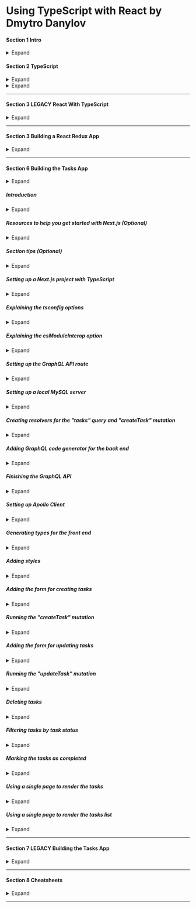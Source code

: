 <style>
img[alt=pict04] {
   width:40%;
}
img[alt=pict06] {
   width:60%;
}
img[alt=pict08] {
   width:80%;
}
</style>



# Using TypeScript with React by Dmytro Danylov

#### Section 1 Intro

<details>
<summary>Expand</summary>

1. TS compiler configuration = "tsconfig.json". 
    1. Add file to root directory with the "package.json"

1. How it works
    1. When you launch `tsc` compiler
        1, `tsc` reads the "tsconfig.json" from the folder you launched from
        1. `tsc` gets the instructions about how to compile your project 
            1. which source files to compile
            1. where to store the output
            1. etc.
    1. `tsc` tell the compiler where to look for config using "-p" option:
        `tsc -p tsconfig.server.json`
1. Structure of the "tsconfig.json" looks like this:
    ```
    {
        "compilerOptions": {
            The options from the "Compiler Options" doc(https://www.typescriptlang.org/docs/handbook/compiler-options.html), like:
            "target": "es6",
            "outDir": "dist"
        }
        Other options, like:
        "files": [],
        "include": [],
        "exclude": []
    }
    ```

 1. most common compiler/tsconfig options:
    1. `"target": "es6"`
        1. `"target"` indicates version of ECMAScript you would like to compile your code to.
            1. Choose option based on environment you would like to run your code in. 
            1. example
                1. If you are targeting very old browsers
                    1. you might want to choose “ES5”. 
                1. If you are going to run your code in Node 12.10
                    1. you can set the target to “ES2019”,
                        1. according to https://node.green website ...
                            1. ES2019 is supported by this version of Node.
        1. Common values: 
            1. ES5
            1. ES6/ES2015
            1. ES2016
            1. ES2017
            1. ES2018 
            1. ES2019 
            1. ES2020
            1. ESNext
                1. Targets latest supported ES proposed features according to the “tc39 / proposals” document: https://github.com/tc39/proposals

    1. `"lib": ["dom", "dom.iterable", "esnext"]`
        1. List of library files to include during compilation
            1. Library files tell which features available in your TypeScript code. 
            1. Example... `DOM` library file
                1. Tells `tsc` how the DOM API looks
                1. When used...
                    1. `tsc` knows how to check JS DOM API like `document.querySelector("a")`

    1. `"strict": true`
    
        1. Enables all strict type checking options
            1. example
                1. noImplicitAny
                1. noImplicitThis
                1. alwaysStrict
                
    1. `"module": "commonjs"`
        1. Sets module system to be used in compiled (.JS) files
            1. Should pick module system that is supported by the environment where your code will run. 
                1. Example
                    1. Node.js uses CommonJS.
                1. code for the browser, 
                    1. have to combine `module` option with the `outFile` option. 
                    1. `outFile` tells `tsc` to bundle all your code into a single file
                        1. can include into an HTML file using a `<script>` tag.
                            1. in order to use compiled JS file in HTML file
                                1. should set up a corresponding module loader
                                1.like https://requirejs.org/ or https://github.com/systemjs/systemjs.
                        1. can be used only with AMD or SystemJS module systems
                        1. if use `outFile` option
                            1. should set the "module" option to either...
                                1. `amd` ...or... 
                                1. `system`
                    1. instead of using the "outFile" option
                        1. recommend using TypeScript with webpack to bundle your code:                
                            1. https://webpack.js.org/guides/typescript/
                        1. For REAL projects, use a framework, like     
                            1. Create React App
                                1. https://create-react-app.dev/
                            1. Next.js
                                1. https://nextjs.org/
                            
    1. `"moduleResolution": "node"`
        1. Defines how `tsc` resolves modules
            - how `tsc` looks at module import statements 
            - how `tsc` decides what should be imported given an import statement
                - like "import a from 'moduleA'"
        1. Value `node` tells `tsc` to mimic the Node.js module resolution strategy. 
        1. Options 
            1. `node`
            1. `classic`
                1. `classic` is deprecated 
                1. only for backwards compatibility.
    1. `"esModuleInterop": true`
        1. Allows us to `import default` from commonjs modules 
            1. modules that don’t have a default export 
                1. modules which didn’t export the "default" property
                    1. like React, as if they have it. 
        1. Example React used to be imported like this:
            - `import * as React from 'react'`
        1. With this option, import React like this...
            - `import React from 'react'`
    1. `"jsx": "preserve"`
        1. tells `tsc` how to transform the JSX code
        1. `"preserve"` option leaves JSX as is in compiled files
        1. `"react"` option turns JSX into the React API calls 
            - e.g., React.createElement('div')
        1. Usually `preserve` leaves the JSX transformation to a different tool in our build chain (e.g., Babel).
    1. `"skipLibCheck": true`
        1. Tells `tsc` whether to ...
            1. type check declaration(*.d.ts) files (yours and 3rd party packages) in your proj.
        1. Purpose
            1. to reduce compile time of a project
                1. by skipping the type checking of declarations
                    1. which were tested by their authors
                    1. which are known to work correctly
            1. `tsc` won’t go deep into checking the types of the third party packages
                1. still checks our code against type definitions provided by these packages.
    1. `"files": ["./file1.ts", "./file2.d.ts", …]`
        1. Lists files which `tsc` should always include in the compilation. 
        1. files included using this option are included regardless of the `"exclude"` option.
    1. `"include": ["src/**/*"]`
        1. Lists files we’d like to be compiled
            1. `"files"` option requires relative or absolute paths to the files
            1. `"include"` option allows glob-like patterns, like:
                - "**" - any subdirectory
                - "*" - any file name
                - "?" - a character followed by question mark becomes optional (e.g., "src/*.tsx?")
                - "exclude": ["node_modules", "**/*/*.test.ts"]
    1. `"exclude": ["node_modules", "**/*/*.test.ts"]`
        1. Excludes files from compilation
            1. accepts same patterns as "include" option
        1. can use this option to filter files specified using "include" option
        1. this option doesn’t affect the "files" option.
        1. files/folders to exclude
            1. node_modules, 
            1. test files, 
            1. compilation output directory
        1. if `exclude` is never used...
            1. `tsc` will exclude folder specified using "outDir" option.
    1. If `"files"` and `"include"` are NOT specified...
        1. `tsc` will compile all TS files ...
            1. from root directory and any subdirectory ...
            1. excluding files specified using `"exclude"` option.

                    
</details>

#### Section 2 TypeScript

<details>
<summary>Expand</summary>

##### Types

<details>
<summary>Expand</summary>
1. Types
    1. Boolean
        1. ![pict04](img/c01s01.1.jpg)
    1. Number
        1. ![pict08](img/c01s01.2.jpg)
    1. String
        1. Don't forget `'` and `"` are different
        1. ![pict06](img/c01s01.3.png) 
    1. Nulls
        1. ![pict08](img/c01s01.4.png)
            1. ![pict08](img/c01s01.5.png)
        1. Strict null checks
            1. Pro
                1. It will red-check and read into code
            1. Con
                1. It will prevent you from assigning null
                    1. ![pict08](img/c01s01.6.png)
                1. Only way around it... if check
                    1. ![pict08](img/c01s01.7.png) 
    1. Primitive Types
        1. ![](img/c01s01.8.png)
    1. Objects
        1. CANNOT ASSIGN a Primative Type... must be an object
            1. ![pict08](img/c01s01.9.png)
        1. CAN ASSIGN
            1. Array
                1. ![pict06](img/c01s01.10.png)
            1. Map
            1. Object
            1. Void
    1. Void
        1. describes an absence of a value
        1. used with functions
            1. ![](img/c01s01.11.png)
            1. ![](img/c01s01.12.jpg)
    1. Tuple
        1. like an array.... but you can mix types
            1. ![](img/c01s01.13.jpg)
    1. Enum
        1. Allows you define assignable variable
            1. ![](img/c01s01.14.jpg)
            1. ![](img/c01s01.15.jpg)
        1. Why use it?
            1. Forces users/programs to use a set of values
                1. Instead of using `number` for a question
                    1. use an `enum` of `1`, `2`, `3`, or `4`
    1. Walk through
        1. abbreviate your target
            1. ![](img/c01s01.16.png)
        1. type guard your response logic
            1. ![](img/c01s01.17.png)
        1. check your type logic
            1. ![](img/c01s01.18.png)
        1. assert as HTML input element
            1. ![](img/c01s01.19.png)
        1. NOTE!!!!!
            1. `<generics>` conflict with JSX in `.tsx` files
1. Types part 2
    1. Interfaces
        1. When to use...
            1. Creating a pizza with ONLY `class`
                1. ![](img/c01s02.11.jpg)
            1. When you describe a pizza ... but not use
                1. ![](img/c01s02.10.jpg)
        1. Why does this work?
            1. ![](img/c01s02.01.png)
                1. because both variables have the same shape
                1. when you add another variable
                    1. ![](img/c01s02.02.png)
                1. you get an error
                    1. ![](img/c01s02.03.png)
        1. Make a parameter optional
            1. ![](img/c01s02.04.png)
        1. Make a parameter immutable [can't be changed once accpeted]
            1. ![](img/c01s02.05.jpg)
            1. ![](img/c01s02.06.jpg)
    1. Index Signature
        1. establishing the index's type
            1. ![](img/c01s02.07.png)
    1. Call signature
        1. establishing the return's type
            1. ![](img/c01s02.08.png)
    1. Extending Interface
        1. Similar to extending a class
            1  Can combine... but NOT MODIFY if a child
            1. ![](img/c01s02.09.png)
    1. Interface vs. Types
        1. Interface format
            1. ![](img/c01s02.12.jpg)
        1. Type format
            1. ![](img/c01s02.13.jpg)
        1. Putting it with Class
            1. ![](img/c01s02.14.jpg)
        1. Working with function
            1. How it works with `type`
                1. ![](img/c01s02.15.jpg)
            1. How it works with `interface`
                1. ![](img/c01s02.16.jpg)
                1. ![](img/c01s02.17.jpg)
        1. ![](img/c01s02.18.jpg)
        1. ![](img/c01s02.19.jpg)

</details>

##### Functions

<details>
<summary>Expand</summary>

1. Functions
    1. Basic Format for typing
        1. ![](img/c01s03.01.png)
    1. Cool tricks
        1. specifying that all arguments should be numbers.
            1. ![](img/c01s03.02.png)
        1. Specifying first to be a sting, secong boolean, and rest as numbers
            1. ![](img/c01s03.03.png)
    1. Walk Through
        1. How do you calculate area with types
            1. ![](img/c01s03.04.png)
        1. Set a conditional for two
            1. ![](img/c01s03.05.jpg)

</details>

##### Classes


<details>
<summary>Expand</summary>

1. Classes
    1. Construct a class
        1. ![](img/c01s04.01.jpg)
    1. Extend a class
        1. ![](img/c01s04.02.png)
            1. `super` refers to the parent... `Robot`
            1. `this` refers to the instance... `FlyingRobot`
    1. Implement class
        1. ![](img/c01s04.03.png)
    1. Modifying class properties
        1. ![](img/c01s04.04.jpg)
            1. ![](img/c01s04.05.jpg)
        1. ![](img/c01s04.06.jpg)
            1. Cannot be accessed OUTSIDE of class
                1. ![](img/c01s04.07.jpg)
            1. Still accessible to subclasses
                1. ![](img/c01s04.08.png)
    1. `set` methods in class
        1. ![](img/c01s04.09.png)
            1. Ensure to call properties as `this.`
                1. ensures to reference the INSTANCE... not class as a whole
        1. Example
            1. ![](img/c01s04.10.jpg)
            1. ![](img/c01s04.11.png)
            1. ![](img/c01s04.12.png)
        1. `static` variables / methods CANNOT be inherited by `super`
            1. ![](img/c01s05.11.jpg)
        1. Why use `static` variables / methods at all?
            1. Allows you to invoke within subclass without invoking parent
                1. Creating a `PizzaMaker` class
                    1. ![](img/c01s04.13.jpg)
                1. Implementing static allows you to return a new class with
                    1. ![](img/c01s04.14.jpg)
                1. Without `static`
                    1. ![](img/c01s04.15.jpg)

</details>


##### Private Fields

<details>
<summary>Expand</summary>
                    
1. ECMAscript Private Fields
    1. Annotate private fields with `#`
        1. ![](img/c01s05.01.png)
    1. So what is new?
        1. Preventes Other class from taking the name
            1. ![](img/c01s05.02.png)
        1. ![](img/c01s05.03.png)
    1. `#` vs `private`
        1. ![](img/c01s05.04.png)
        1. ![](img/c01s05.05.jpg)

</details>


##### Interfaces

<details>
<summary>Expand</summary>

1. Interfaces
    1. Creating a Shopping Cart and SpendingCalculator
        1. Calculator exports a function `calculateTotalAmount`
            1. Takes in `IOrder` and returns cost after discount and tax
            1. ![](img/c01s05.07.jpg)
        1. When you want a class to assume an interface...
            1. ![](img/c01s05.06.png)
        1. Connecting the two
            1. ![](img/c01s05.08.jpg)
            1. `Shopping-Cart.ts` implements `IOrder`, but nevers sees how `caclulateTotalAmount` works
        1. Tying code via `interface` is a solid way of privatizing data
            1. ![](img/c01s05.09.jpg)
            1. ![](img/c01s05.10.jpg)
    1. What you can use with interfaces
        1. Cannot access both `instance` within `constructor` and `static`
            1. ![](img/c01s05.12.png)
        1. ![](img/c01s05.13.png)
        1. ![](img/c01s05.14.png)
        1. If you set an interface
            1. ![](img/c01s05.15.png)
        1. And you implement a class
            1. ![](img/c01s05.16.png)
        1. And you utilize class method
            1. ![](img/c01s05.17.png)
                1. TS only sees the interface `Animal` and NOT `dog` class
        1. if you force the recognition of `Animal`'s instance of `dog` via generics
            1. ![](img/c01s05.18.jpg)
        1. you can have BOTH `Animal` methods and `dog` methods by...
            1. using generics and extending the parent class
                1. ![](img/c01s05.19.jpg)
            1. recogizes the generic
                1. ![](img/c01s05.20.png)


</details>

##### Generics

<details>
<summary>Expand</summary>

1. Generics
    1. Generics
        1. Custom Types
            1. cannot use generic type parameters to describe ...
                1. static properties 
                1. static methods.
            1. ![](img/c01s07.21.png)
    1. Importing a Generic
        1. ![](img/c01s07.01.png)
    1. Importing multiple Generic to use within a `function`
        1. ![](img/c01s07.02.png)
        1. ![](img/c01s07.03.png)
    1. Importing generic INSIDE of a function
        1. ![](img/c01s07.04.png)
    1. Big benefit of using generic
        1. use on both `instance` side and `static`/`class` side
            1. ![](img/c01s07.05.jpg)
    1. Exercise -- Cakes
        1. `any` is a problem? How would you get `items` away from `any`?
            1. ![](img/c01s07.06.jpg)
                1. Import `<Item>` to the argument and specify `items` as an array of `<Item>` type 
                1. ![](img/c01s07.07.jpg)
        1. Another problem... `<Item>` does not describe a `.expiryDate`
            1. ![](img/c01s07.08.png)
                1. `extend` the parent class that owns that property
                1. ![](img/c01s07.09.jpg)
        1. Using generics for specific cakes
            1. Define interface that extends the `expiryDate`
                1. ![](img/c01s07.11.png)
                    1. `ChocolateCake` gets its own interface
                    1. `VanillaCake` gets its own interface
            1. Assign the interface to get only ChocolateCakes / VanillaCakes
                1. ![](img/c01s07.10.jpg) 
        1. Creating a function that retrieves an array of expired cakes
            1. ![](img/c01s07.12.jpg)
                1. Functions does NOT import generic
                1. Import generic as an extended version
                    1. ![](img/c01s07.13.png)
                1. Specify that the function ...
                    1. takes in an array of said generic
                        1. ![](img/c01s07.14.png)
                    1. outputs an array of said generic
                        1. ![](img/c01s07.15.png)
    1. Exercise -- Shopping cart
        1. Create an interface for `ShoppingCart` that holds an array of `items` that allows you to add and get by id
            1. ![](img/c01s07.16.png)
                1. Two key properties
                    1. `price` and `id` of item
                1. Need to pass two important types
                    1. `<ItemId>` and `<Item>`
        1. Create `cart` that instiates an instance of `ShoppingCart` and specifies the methods
            1. ![](img/c01s07.17.png)
        1. Problem
            1. `items` is registered as `any`
            1. SOLUTION - specify `this` for `ShoppingCart`'s methods
                1. ![](img/c01s07.18.jpg)
            1. Check
                1. ![](img/c01s07.19.png)
        1. Problem
            1. ...but `getItemById` has an error
                1. ![](img/c01s07.20.jpg)
                1. `undefined` is NOT accepted within our defintion of `Item`
                    1. `.find` has the potential of returning `undefined`... `undefined` must be a returnable type if you use `.find`
            1. SOLUTION
                1. Instead of backtracting to the original `Item` type...
                1. Merely attach `undefined` to the method's return type

</details>

##### Union

<details>
<summary>Expand</summary>

1. Union
    1. Problem -- string methods with numbers
        1. Using a union when you call a string method.
            1. ![](img/c01s08.01.jpg)
        1. Solution - type guard `if`
            1. ![](img/c01s08.02.png)
        1. What if you want to use boolean?
            1. ![](img/c01s08.03.png)
    1. Applying Unions with Interfaces
        1. Scenario... Dog and Cat interfaces
            1. ![](img/c01s08.04.jpg)
        1. Problem - union - interfaces have different methods
            1. Trying to make a `Cat` `.bark()`
                1. ![](img/c01s08.05.jpg)
            1. Solution
                1. ASSERT that it is dog PRIOR TO `.bark()`
                    1. ![](img/c01s08.06.jpg)            
                1. Assertion is UGLY...
    1. Another Solution -- Custom Type Guard
        1. set a function for dog-checking
            1. ![](img/c01s08.07.jpg)
                1. `: SomeObj is Dog { /* something dog does !== undefined */}`
                    1. sets `SomeObj` to dog **ONLY IF** `{}` returns true
        1. insert type guard
            1. before
                1. ![](img/c01s08.08.jpg)
            1. after
                1. ![](img/c01s08.09.jpg)
    1. Overall
        1. no way to properly type check
            1. without checking the type methods

</details>

##### Intersection

<details>
<summary>Expand</summary>

1. Intersection Type
    1. Purpose
        1. Combines `&` types/interfaces into a singular type
    1. Example
        1. ![](img/c01s09.01.png) 
        1. ![](img/c01s09.02.jpg)
        1. PROBLEM
            1. Overview
                1. ![](img/c01s09.03.jpg)
                1. `resultObj` is an `any` type
            1. SOLUTION Part 1
                1. declaring inputs as types `ObjA` and `ObjB`
                    1. ![](img/c01s09.04.jpg)
                1. check if TS acknowledged
                    1. ![](img/c01s09.05.jpg)
            1. SOLUTION Part 2
                1. explicitly declaring type returned
                1. ![](img/c01s09.06.jpg)
        1. PROBLEM #2
            1. OVERVIEW
                1. ![](img/c01s09.07.jpg)
                1. `objA` and `objB` can be different types
            1. SOLUTION part 1
                1. Force them as objects via `extends object`
                    1. ![](img/c01s09.08.jpg)
                1. Check
                    1. ![](img/c01s09.09.jpg)
                1. Using object
                    1. ![](img/c01s09.10.jpg)
</details>

##### Type Alias

<details>
<summary>Expand</summary>


1. Type Alias
    1. Definition
        1. Create a name for a custom type
            1. Union
            1. Intersection
            1. Generic
            1. Interface
    1. When to use
        1. ![](img/c01s10.01.jpg)
    1. Quiz
        1. ![](img/c01s10.02.png)

</details>

##### External Packages / Types

<details>
<summary>Expand</summary>

1. Using External Packages and Their Types
    1. Utilize hover to check dependency
        1. ![](img/c01s11.01.jpg)
    1. To go to dependency
        1. ![](img/c01s11.02.jpg)
        1. ![](img/c01s11.03.jpg)
    1. Checking for dependencies
        1. Hovering over `'library'`
            1. ![](img/c01s11.04.jpg)

</details>

##### Declaration Merging

<details>
<summary>Expand</summary>

1. Declaration Merging
    1. You can merge
        1. Declaration
        1. Interfaces
        1. Namespaces
    1. ... but ... you can't merge
        1. Modules...
            1. just modify them
    1. Merging interfaces
        1. three different interfaces
            1. ![](img/c01s12.01.jpg)
            1. implementing a cart that allows for BOTH versions of `calculateTotal()`
                1. ![](img/c01s12.02.jpg)
    1. Merging namespaces
        1. merging two namespaces
            1. ![](img/c01s12.03.jpg)
            1. defining an interface that draws from BOTH versions of `MyNamespace`
                1. ![](img/c01s12.04.jpg)
            1. NOTE... cannot export NON-EXPORTED namespace properties/methods
                1. ![](img/c01s12.09.jpg)
                    1. ![](img/c01s12.10.jpg)
        1. Merging namespaces [similar to extending... except for everything]
            1. Allows you to add functions to types
                1. Merging functions into a namespace
                    1. ![](img/c01s12.05.jpg)
                        1. `someFunction` now has `someProperty` attached
                        1. ![](img/c01s12.06.jpg)
                1. Merging `enum` into a namespace
                    1. ![](img/c01s12.07.jpg)
                        1. utilized `namespace` to add a function to an `enum`
                    1. ![](img/c01s12.08.jpg)
    1. Augmenting a module
        1. Focusing on `React` module
            1. Checking inside module first
                1. Inside original `react` module... `Component` interface
                    1. ![](img/c01s12.11.jpg)
            1. Import... declare... type... define... use
                1. ![](img/c01s12.12.jpg)
        
        

</details>

##### Utility Types

<details>
<summary>Expand</summary>

1. Utility Types
    1. Definition
        1. Exportable modifier that can be reused to ...
            1. modify types
        1. ![](img/c01s13.01.jpg)
    1. `Partial<T>`
        1. Definition
            1. converts required properties of interface into optional
        1. Overview
            1. ![](img/c01s13.02.jpg)
        1. Example
            1. ![](img/c01s13.03.jpg)
            1. Fixed
                1. ![](img/c01s13.04.jpg)
    1. `Required<t>`
        1. Definition
            1. converted properties into REQUIRED status
        1. Overview
            1. ![](img/c01s13.05.jpg)
    1. `Readonly<t>`
        1. Definition
            1. converted properties into READONLY status
        1. Overview
            1. ![](img/c01s13.06.jpg)
    1. `Record<K,T>`
        1. Definition
            1. converts into map-like object
        1. Overview
            1. ![](img/c01s13.07.jpg)
        1. Example
            1. ![](img/c01s13.08.jpg)
    1. `Pick<T,K>`
        1. Definition
            1. Allows you to isolate certain required properties of Type
        1. Overview
            1. ![](img/c01s13.09.jpg)
        1. Example
            1. ![](img/c01s13.11.jpg)
    1. `Omit<T,K>`
        1. Definition
            1. Opposite of `Pick`, `K` are the properties to omit
        1. Overview
            1. ![](img/c01s13.10.jpg)
        1. Example
            1. ![](img/c01s13.12.jpg)
    1. `Exclude<T,U>`
        1. Definition
            1. Instead of properties, allows us to rid of a type
        1. Overview
            1. ![](img/c01s13.13.jpg)
        1. Example
            1. ![](img/c01s13.14.jpg)
            1. ![](img/c01s13.15.jpg)
    1. `Extract<T,U>`
        1. Definition
            1. Instead of properties, allows us to select specified type options
        1. Example
            1. ![](img/c01s13.16.jpg)
    1. `NonNullable<T>`
        1. Definition
            1. Allows us to select type options... getting rid of `null`/`undefined` as a type option
                1. why?
                    1. because some properties are optional
                    1. `?` optional permits `undefined` as a type option 
                        1.
                1. NOTE
                    1. only works if `strictNullChecks` is enabled in `tsconfig.json`
                        1. ![](img/c01s13.18.jpg)
        1. Overview
            1. ![](img/c01s13.17.jpg)
        1. Example
            1. ![](img/c01s13.19.jpg)
                1. BOTH `null` and `undefined` are NOT PERMITTED
    1. `ReturnType<T>`
        1. Definition
            1. Returns the type specified within `<>`
        1. Overview
            1. ![](img/c01s13.20.jpg)
        1. Example
            1. ![](img/c01s13.21.jpg)
    1. `InstanceType<T>`
        1. Definition
            1. Used on instance, returns name of class used to generate instance
        1. Overview
            1. ![](img/c01s13.22.jpg)
        1. Example
            1. ![](img/c01s13.23.jpg)
            1. ![](img/c01s13.24.jpg)
                1. we create a Profile CLass that calls delete
                    1. how do we ensure what instance it is... `car` or `user`
            1. ![](img/c01s13.25.jpg)
                1. ![](img/c01s13.26.jpg)
    1. `ThisType<T>`
        1. Deintioin
        1. Overview
            1. ![](img/c01s13.27.jpg)
                1. MUST ENABLE `noImplicitThis`
                1. ![](img/c01s13.33.jpg)
        1. Example
            1. ![](img/c01s13.28.jpg)
            1. ![](img/c01s13.29.jpg)
            1. ![](img/c01s13.30.jpg)
            1. ![](img/c01s13.31.jpg)
        1. Putting it all together
            1. ![](img/c01s13.32.jpg)
                1. ![](img/c01s13.32.1.jpg)

</details>

##### Mapped Types

<details>
<summary>Expand</summary>

1. Mapped Types
    1. 
        1. 

</details>

##### Conditional Types

<details>
<summary>Expand</summary>

1. Conditional Types
    1. 
        1. 

</details>

##### TS Tips

<details>
<summary>Expand</summary>

1. 25. TypeScript Tips
    1. 
        1. 

</details>

<hr />

</details>




<details>
<summary>Expand</summary>

#### Section 2 TypeScript With React

##### Intro

<details>
<summary>Expand</summary>

1. TypeScript with React - section Intro
    1. 
        1. 

</details>

##### What is webpack

<details>
<summary>Expand</summary>

1. What is webpack?
    1. Overall
        1. Consolidates a development for a more efficient production 
            1. ![](img/c02s02.01.jpg)
    1. configured with...
        1. `webpack.config.js`
    1. How do you fix `.ts` files prior to consolidation
        1. loaders
            1. ![](img/c02s02.02.jpg)

</details>

##### Setting up a webpack project

<details>
<summary>Expand</summary>

1. Setting up a webpack project
    1. Install webpack with its cli
        1. ![](img/c02s03.01.jpg)
    1. Add scripts to the `package.json`
        1. start with a `build` for production mode
            1. ![](img/c02s03.02.jpg)
        1. Test
            1. Run build
                1. ![](img/c02s03.03.jpg)
            1. check for build files in `dist`
                1.  ![](img/c02s03.04.jpg)
    1. incorporate html capabilities
        1. Add plugin for webpack's html
            1. ![](img/c02s03.05.jpg)
        1. configure webpack with `webpack.config.js`
            1. ![](img/c02s03.06.jpg)
                1. ![](img/c02s03.06.1.jpg)
            1. ![](img/c02s03.07.jpg)
                1. ![](img/c02s03.07.1.jpg)
                1. ![](img/c02s03.07.2.jpg)
        1. incorporate into npm scripts
            1. ![](img/c02s03.09.jpg)
            1. ![](img/c02s03.08.jpg)
 
</details>

##### TypeScript setup options

<details>
<summary>Expand</summary>

1. TypeScript setup options
    1. two ways to compile `.ts` into `.js`
        1. `ts-loader`
            1. overivew
                1. ![](img/c02s04.01.jpg)
            1. two key features
                1. type checks
                1. compiles `.ts` into `.js`
            1. can be combined with babel
                1. ![](img/c02s04.02.jpg)
        1. `babel-loader` with babel presets
            1. overview
                1. ![](img/c02s04.03.jpg)
            1. Pro's Cons
                1. Pro
                    1. efficient for emovint TS syntax
                1. Con
                    1. NO type-checking
            

</details>

##### Setting up TypeScript using ts-loader

<details>
<summary>Expand</summary>

1. Setting up TypeScript using ts-loader
    1. Install
        1. ![](img/c02s05.01.jpg)
    1. `tsconfig.json`
        1. `compilerOptions`
            1. ![](img/c02s05.02.jpg)
            1. uses `target` to set desired format
            1. use `module` to import `es6`
                1. ![](img/c02s05.05.jpg)
            1. `strict` enables more options
                1. ![](img/c02s05.06.jpg)
    1. configuring `webpack.config.js` to find `index.ts`
        1. ![](img/c02s05.03.jpg)
        1. ![](img/c02s05.07.jpg)
    1. Apply `ts-loader` locally for type-checking
        1. select `.ts` file and specify TS version
            1. ![](img/c02s05.04.jpg)
        1. Pick WorkSpace Version to generate local files
            1. ![](img/c02s05.08.jpg)
        1. Verify local files [`.vscode` folder]
            1. ![](img/c02s05.09.jpg)
         

</details>

##### Setting up TypeScript using babel-loader

<details>
<summary>Expand</summary>

1. Setting up TypeScript using babel-loader
    1. Install needed items
        1. ![](img/c02s06.01.jpg)
            1. `preset-env` brings JS syntax
            1. `preset-typescript` brings TS syntax
    1. Configure Babel with `.babelrc` with presets
        1. ![](img/c02s06.02.jpg)
    1. Install `babel-loader`
        1. ![](img/c02s06.03.jpg)
    1. Setup `webpack.config.js` with `babel-loader`
        1. ![](img/c02s06.04.jpg)
    1. Class syntax
        1. Before class typing... all classes looked like this
            1. ![](img/c02s06.05.jpg)
        1. If you use new JSX class proposal...
            1. ![](img/c02s06.07.jpg)
        1. install `plugin-propasal-class-properties`
            1. ![](img/c02s06.06.jpg)
    1. Working with typescript
        1. Will compile without errors, but still Type-Checks
            1. ![](img/c02s06.08..jpg)
        1. Configuring TypeScript to work with Babel
            1. `tsconfig.json`
                1. ![](img/c02s06.09.jpg)
            1. configure `package.json`
                1. ![](img/c02s06.11.jpg)
            1. isolated Modules
                1. ![](img/c02s06.10.jpg)
                    1. ![](img/c02s06.12.jpg)
            1. LibCheck
                1. Imported libraries can NOT be checked with `isolatedModules` enabled
                    1. ![](img/c02s06.13.jpg)
                1. Need to enable `skipLibCheck`
                    1. ![](img/c02s06.14.jpg)
        1. Overall setup
            1. Overview
                1. run `tsconfig.json`
                1. run `webpack`
                    1. webpack automatically starts babel with `babel-loader`
            1. What it looks like in `package.json`
                1. ![](img/c02s06.15.jpg)
            
</details>

##### Adding React

<details>
<summary>Expand</summary>

1. Adding React
    1. Install React development
        1. ![](img/c02s06.16.jpg)
    1. Install React type defintions
        1. ![](img/c02s06.17.jpg)
    1. Warning- JSX is NOT recognized
        1. Without proper JSX configuration...
            1. ![](img/c02s07.1.jpg)
        1. Configuring `tsconfig.json` for JSX
            1. Two Options
                1. ![](img/c02s07.2.jpg)
            1. `preserve`
                1. compiles `<div></div>`
                    1. into `<div></div>`
            1. `react`
                1. compiles `<div></div>`
                    1. into `React.createElement('div')`
    1. What it should look like
        1. `index.tsx`
            1. ![](img/c02s07.3.jpg)
        1. `index.html`
            1. ![](img/c02s07.4.jpg)
    1. Configure Babel to handle React
        1. install Babel's react preset
            1. ![](img/c02s07.5.jpg)
        1. configure `.babelrc`
            1. ![](img/c02s07.6.jpg)
                1. NOTE!!!! 
                    1. Babel presets are LOADED in REVERSE
                    1. This case
                        1. Typescript is loaded prior to react
</details>          

##### Adding a source map

<details>
<summary>Expand</summary>

1. Adding a source map
    1. Basic 
        1. a way to pack 
    1. Development 
        1. 4 ways of source map in webpack
            1. ![](img/c02s08.1.jpg)
            1. ![](img/c02s08.2.jpg)
        1. Implement choice
            1. ![](img/c02s08.3.jpg)
    1. Production
        1. 4 ways of source map 
            1. ![](img/c02s08.4.jpg)
        1. `source-map` generated reference comment
            1. ![](img/c02s08.5.jpg)
                1. NOTE - source-map will have source code
        1. `hidden-source-map`
            1. ![](img/c02s08.6.jpg)
                1. never put source-map on webserver
        1. if you are not using `babel-loader` and using `ts-loader`
            1. ![](img/c02s08.7.jpg)
1. Reference

<details>
<summary>Expand</summary>
1. ![](img/c02s08.ref.jpg)

</details>

</details>

##### Function components

<details>
<summary>Expand</summary>

1. Function components
    1. Separating code into components
        1. Inspecting `.render` 
            1. ![](img/c02s09.04.jpg)
            1. ![](img/c02s09.05.jpg)
                1. if you change type within `.render`
                    1. ![](img/c02s09.06.jpg)
                    1. ![](img/c02s09.07.jpg)
        1. Importing `.json`
            1. ![](img/c02s09.01.jpg)
        1. Fix error by configuring `tsconfig`
            1. ![](img/c02s09.03.png)
            1. ![](img/c02s09.02.jpg)
    1.  Creating a functional component
        1. Purpose
            1. receives a generic type parameter
                1. ![](img/c02s09.08.jpg)
        1. Interface
            1. stovepipes for type-checking variables within component
                1. ![](img/c02s09.09.jpg)
        1. Rendering list items
            1. ![](img/c02s09.10.jpg)
        1. Implement in `App.tsx`
            1. ![](img/c02s09.11.jpg)
    1. Outcome
        1. ![](img/c02s09.12.jpg)


</details>

##### Setting up CSS Modules

<details>
<summary>Expand</summary>

1. Configuring for Main CSS
    1. Main CSS 
        1. ![](img/c02s10.01.jpg)
    1. Import into `index.ts`
        1. ![](img/c02s10.02.jpg)
    1. Configure `webpack.config.js` to handle `.css` files
        1. ![](img/c02s10.03.jpg)
        1. **NOTE!!** Must install `css-loader` for webpack
            1. ![](img/c02s10.04.jpg)
    1. Configure `webpack.config.js` to append `.css` files
        1. ![](img/c02s10.07.jpg)
            1. `css-loader` only parses; never inserts into files
        1. utilize plugin
            1. ![](img/c02s10.08.jpg)
        1. **NOTE!!** Must install and import `mini-css-extract` plugin for webpack
            1. ![](img/c02s10.05.jpg)
            1. ![](img/c02s10.06.jpg)
1. Configuring for CSS Modules
    1. Instead of `css-loader`...
        1. Prior...
            1. ![](img/c02s10.09.jpg)
        1. Enable CSS Modules
            1. ![](img/c02s10.10.jpg)
    1. Creating CSS Module
        1. ![](img/c02s10.14.jpg)
    1. Implementing CSS Module
        1. ![](img/c02s10.11.jpg)
            1. **NOTE!!!** Must declare a CSS type declaration to recognize CSS Modules
                1. ![](img/c02s10.12.jpg)
                    1. ![](img/c02s10.15.jpg)
                1. ![](img/c02s10.13.jpg)
    1. Attaching CSS Module to `<div>`
        1. ![](img/c02s10.16.jpg)
1. PROBLEM -- TypeScript cannot parse `App.module.css` for all the different classes
    1. SOLUTION -- `typescript-plugin-css-modules`
        1. Install plugin as a dev dependency
            1. ![](img/c02s10.17.jpg)
        1. Configure `tsconfig` to utilize plugin
            1. ![](img/c02s10.18.jpg)
        1. Once configured...
            1. ![](img/c02s10.19.jpg)
1. Walkthrough
    1. Create a module for Pizza component
        1. ![](img/c02s10.20.jpg)
    1. Implement within Pizza component
        1. ![](img/c02s10.21.jpg)
    1. Check result
        1. ![](img/c02s10.22.jpg)
        
</details>

##### Importing SVGs - adding a logo

<details>
<summary>Expand</summary>

1. Importing SVGs - adding a logo
    1. New file format... new webpack configuration [loader, type description]
        1. loader - configure new module rule
            1. install type description
                1. ![](img/c02s11.01.jpg)
            1. new rule in webpack configuration
                1. ![](img/c02s11.02.jpg)
        1. type description
            1. ![](img/c02s11.03.jpg)
            1. ![](img/c02s11.04.jpg)
                1. Researching for how to declare SVG
                    1. Click on `React`
                        1. ![](img/c02s11.05.jpg)
                    1. Search for SVG
            1. FIXED!
                1. ![](img/c02s11.06.jpg)
    1. Insert
        1. ![](img/c02s11.07.jpg)
            1. ![](img/c02s11.08.jpg)
    1. Fixing - disabling SVG's viewbox
        1. ![](img/c02s11.09.jpg)
            1. ![](img/c02s11.10.jpg)
    1. Applying CSS styles from module
        1. ![](img/c02s11.11.jpg)
            1. ![](img/c02s11.12.jpg)
</details>

##### Class components

<details>
<summary>Expand</summary>

1. Class components
    1. Overview
        1. ![](img/c02s12.01.jpg)
            1. Highlighting shows that `React.Component<>` takes in ...
                1. Props or `P`
                1. State or `S`
                1. Snapshot or `SS`
                    1. `getSnapshotBeforeUpdate()` holds functions to be invoked 
                        1. right before the most recently rendered output is committed to DOM
                    1. Enables your component to capture some info from the DOM (e.g. scroll position) 
                        1. before it is potentially changed
                    1. Values returned will be passed as a parameter to componentDidUpdate().

</details>

##### Handling events using React

<details>
<summary>Expand</summary>

1. Handling events using React

</details>

##### Using React context and the useState

<details>
<summary>Expand</summary>

1. Using React context and the useState

</details>

##### Replacing setState with useReducer

<details>
<summary>Expand</summary>

1. Replacing setState with useReducer

</details>

##### Store cart data in local storage (useEffect hook)

<details>
<summary>Expand</summary>

1. Store cart data in local storage (useEffect hook)

</details>

##### Creating a Higher Order Component - part 1

<details>
<summary>Expand</summary>

1. Creating a Higher Order Component - part 1

</details>

##### Creating a Higher Order Component - part 2

<details>
<summary>Expand</summary>

1. Creating a Higher Order Component - part 2

</details>

##### Creating a Render Props component

<details>
<summary>Expand</summary>

1. Creating a Render Props component

</details>

##### Creating a custom hook

<details>
<summary>Expand</summary>

1. Creating a custom hook

</details>

##### Handling original DOM events

<details>
<summary>Expand</summary>

1. Handling original DOM events

</details>

</details>

<hr />






#### Section 3 LEGACY React With TypeScript

<details>
<summary>Expand</summary>

##### Introduction

<details>
<summary>Expand</summary>

1. Introduction

</details>

##### Function Components

<details>
<summary>Expand</summary>

1. Function Components

</details>

##### Class Components

<details>
<summary>Expand</summary>

1. Class Components

</details>

##### Higher Order Components - React Redux

<details>
<summary>Expand</summary>

1. Higher Order Components - React Redux

</details>

##### Higher Order Components - Creating HOCs

<details>
<summary>Expand</summary>

1. Higher Order Components - Creating HOCs

</details>

##### Render Props

<details>
<summary>Expand</summary>

1. Render Props

</details>

##### Event Handling

<details>
<summary>Expand</summary>

1. Event Handling

</details>

##### Introduction to Hooks

<details>
<summary>Expand</summary>

1. Introduction to Hooks

</details>

##### Hooks: useState

<details>
<summary>Expand</summary>

1. Hooks: useState

</details>

##### Hooks: useEffect

<details>
<summary>Expand</summary>

1. Hooks: useEffect

</details>

</details>

<hr />




#### Section 3 Building a React Redux App

<details>
<summary>Expand</summary>

##### Building a React Redux App Section Introduction

<details>
<summary>Expand</summary>

1. Building a React Redux App Section Introduction

</details>

##### What if you haven't used Redux before?

<details>
<summary>Expand</summary>

1. What if you haven't used Redux before?

</details>

##### Initial Setup

<details>
<summary>Expand</summary>

1. Initial Setup

</details>

##### Setting Up a Fake Server

<details>
<summary>Expand</summary>

1. Setting Up a Fake Server

</details>

##### Setting Up Redux

<details>
<summary>Expand</summary>

1. Setting Up Redux

</details>

##### Creating the Recorder Component

<details>
<summary>Expand</summary>

1. Creating the Recorder Component

</details>

##### Creating the Event List Component

<details>
<summary>Expand</summary>

1. Creating the Event List Component

</details>

##### Loading Events - Part 1

<details>
<summary>Expand</summary>

1. Loading Events - Part 1

</details>

##### Loading Events - Part 2 (using connect)

<details>
<summary>Expand</summary>

1. Loading Events - Part 2 (using connect)

</details>

##### Creating Events

<details>
<summary>Expand</summary>

1. Creating Events

</details>

##### Deleting Events

<details>
<summary>Expand</summary>

1. Deleting Events

</details>

##### Editing Titles

<details>
<summary>Expand</summary>

1. Editing Titles

</details>

##### Useful Links

<details>
<summary>Expand</summary>

1. Useful Links

</details>

</details>

<hr />


#### Section 6 Building the Tasks App

<details>
<summary>Expand</summary>


</details>

##### Introduction

<details>
<summary>Expand</summary>

1. Introduction

</details>

##### Resources to help you get started with Next.js (Optional)

<details>
<summary>Expand</summary>

1. Resources to help you get started with Next.js (Optional)

</details>

##### Section tips (Optional)

<details>
<summary>Expand</summary>

1. Section tips (Optional)

</details>

##### Setting up a Next.js project with TypeScript

<details>
<summary>Expand</summary>

1. Setting up a Next.js project with TypeScript

</details>

##### Explaining the tsconfig options

<details>
<summary>Expand</summary>

1. Explaining the tsconfig options

</details>

##### Explaining the esModuleInterop option

<details>
<summary>Expand</summary>

1. Explaining the esModuleInterop option

</details>

##### Setting up the GraphQL API route

<details>
<summary>Expand</summary>

1. Setting up the GraphQL API route

</details>

##### Setting up a local MySQL server

<details>
<summary>Expand</summary>

1. Setting up a local MySQL server

</details>

##### Creating resolvers for the "tasks" query and "createTask" mutation

<details>
<summary>Expand</summary>

1. Creating resolvers for the "tasks" query and "createTask" mutation

</details>

##### Adding GraphQL code generator for the back end

<details>
<summary>Expand</summary>

1. Adding GraphQL code generator for the back end

</details>

##### Finishing the GraphQL API

<details>
<summary>Expand</summary>

1. Finishing the GraphQL API

</details>

##### Setting up Apollo Client

<details>
<summary>Expand</summary>

1. Setting up Apollo Client

</details>

##### Generating types for the front end

<details>
<summary>Expand</summary>

1. Generating types for the front end

</details>

##### Adding styles

<details>
<summary>Expand</summary>

1. Adding styles

</details>

##### Adding the form for creating tasks

<details>
<summary>Expand</summary>

1. Adding the form for creating tasks

</details>

##### Running the "createTask" mutation

<details>
<summary>Expand</summary>

1. Running the "createTask" mutation

</details>

##### Adding the form for updating tasks

<details>
<summary>Expand</summary>

1. Adding the form for updating tasks

</details>

##### Running the "updateTask" mutation

<details>
<summary>Expand</summary>

1. Running the "updateTask" mutation

</details>

##### Deleting tasks

<details>
<summary>Expand</summary>

1. Deleting tasks

</details>

##### Filtering tasks by task status

<details>
<summary>Expand</summary>

1. Filtering tasks by task status

</details>

##### Marking the tasks as completed

<details>
<summary>Expand</summary>

1. Marking the tasks as completed

</details>

##### Using a single page to render the tasks

<details>
<summary>Expand</summary>

1. Using a single page to render the tasks

</details>

##### Using a single page to render the tasks list

<details>
<summary>Expand</summary>

1. Using a single page to render the tasks list

</details>

</details>

<hr />

#### Section 7 LEGACY Building the Tasks App

<details>
<summary>Expand</summary>

1. Building the Tasks App Section Introduction
1. Important - please read this before watching the videos
1. Setting Up Next.js with TypeScript
1. Explaining the "tsconfig" Options
1. Explaining the "esmoduleinterop" Option
1. Adding Apollo
1. Running the local GraphQL API server
1. Running the first GraphQL query
1. Generate types for queries and mutations using GraphQL Code Generator
1. Generate types for queries and mutations using GraphQL Code Generator
1. Adding styles
1. Moving the task list into its own component
1. Adding the "create task" form - part 1 - creating the mutation
1. Adding the "create task" form - part 2 - creating the form
1. Adding the "create task" form - part 3 - running the mutation
1. Adding the "update task" form - part 1 - preparing the queries
1. Adding the "update task" form - part 2 - creating the "update" page
1. Adding the "update task" form - part 3 - creating the "update" form
1. Adding the "update task" form - part 4 - running the "updateTask" mutation
1. Coding the "delete task" feature
1. Coding the "change task status" feature (the checkboxes)
1. Coding the task filter
1. Fix the tasks query's cache policy causing an extra request on initial page load
1. Using React Context to pass task status to child components of main page

</details>

<hr />

#### Section 8 Cheatsheets

<details>
<summary>Expand</summary>

1. Using TypeScript with React
1. Using TypeScript with Next.js

</details>

<hr />